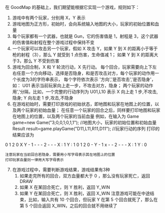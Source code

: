 在 GoodMap 的基础上，我们期望能根据它实现一个游戏，规则如下：

1. 游戏中有两个玩家，分别用 X，Y 表示
2. 游戏地图为正方形，初始时，会向系统输入地图的大小，玩家的初始位置和血量
3. 每个玩家都有一个武器，也就是 Gun，它的伤害值是 1，射程是 3，这个武器的伤害值和射程在整个游戏过程中保持不变
4. 一个玩家可以攻击另一个玩家，假如 X 攻击 Y，如果 Y 到 X 的距离小于等于枪的射程（3），那么 Y 就受到 1 点伤害，生命值减 1；
   如果 Y 到 X 的距离大于3，那么 Y 不受到伤害
5. 游戏为回合制，X 和 Y 轮流行动，X 先行动。
   每个回合，玩家需要向上下左右任意一个方向移动，选择是否隐身，和是否攻击对方，每个玩家的动作用一个长度为3的字符串表示，
   每个字符依次表示 '方向','是否攻击','是否隐身'，如：
   U01
   表示当前玩家向上走一步，不攻击对方，隐身；
   两个玩家的动作用','分隔，比如，一个完整的行动序列为
   U01,L10
   表示 X 向上走 1 步,不攻击,隐身; Y 向左走 1 步,攻击,不隐身
6. 在游戏初始时，需要打印游戏的初始状态，即地图和玩家在地图上的位置，以及两个玩家的初始血量；
   在任意一个玩家的回合之后，同样要打印地图和玩家在地图上的位置，以及两个玩家的当前血量
   例如，在输入为
   Game game=new Game("3;0,0,1;0,1,1"); //地图大小，玩家的初始位置和初始血量
   Result result=game.playGame("D11,L11,R11,D11"); //玩家行动的序列
   打印的结果应该为

  0 1 2
0 X Y -
1 - - -
2 - - -
X : 1
Y : 1
  0 1 2
0 - Y -
1 x - -
2 - - -
X : 1
Y : 0

    注意玩家在当前回合若隐身，需要用小写字母表示其在地图上的位置
    打印玩家血量则一律用大写字母表示
7. 在游戏过程中，需要判断游戏结果，游戏结果有3种
    1) 如果走完所有的回合，双方血量都大于 0 ，那么没有玩家死亡，返回 DRAW
    2) 如果 X 在某回合死亡，则 Y 胜利，返回 Y_WIN
    3) 如果 Y 在某回合死亡，则 X 胜利，返回 X_WIN
   注意游戏可能在中途结束，比如，输入共有 10 个回合，但玩家 Y 在第 5 个回合就死了，那么在第 5 个回合返回 X_WIN，之后的回合就不用继续了